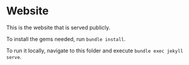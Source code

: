 # Website

This is the website that is served publicly.

To install the gems needed, run `bundle install`.

To run it locally, navigate to this folder and execute `bundle exec jekyll serve`.
